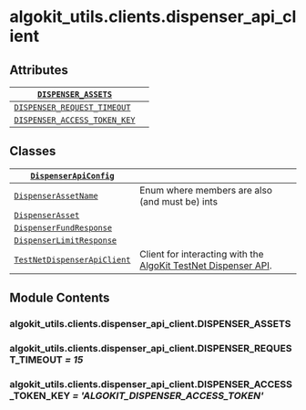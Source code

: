 # algokit_utils.clients.dispenser_api_client

## Attributes

| [`DISPENSER_ASSETS`](#algokit_utils.clients.dispenser_api_client.DISPENSER_ASSETS)                     |    |
|--------------------------------------------------------------------------------------------------------|----|
| [`DISPENSER_REQUEST_TIMEOUT`](#algokit_utils.clients.dispenser_api_client.DISPENSER_REQUEST_TIMEOUT)   |    |
| [`DISPENSER_ACCESS_TOKEN_KEY`](#algokit_utils.clients.dispenser_api_client.DISPENSER_ACCESS_TOKEN_KEY) |    |

## Classes

| [`DispenserApiConfig`](DispenserApiConfig.md#algokit_utils.clients.dispenser_api_client.DispenserApiConfig)                      |                                                                                                                                                                                                                              |
|----------------------------------------------------------------------------------------------------------------------------------|------------------------------------------------------------------------------------------------------------------------------------------------------------------------------------------------------------------------------|
| [`DispenserAssetName`](DispenserAssetName.md#algokit_utils.clients.dispenser_api_client.DispenserAssetName)                      | Enum where members are also (and must be) ints                                                                                                                                                                               |
| [`DispenserAsset`](DispenserAsset.md#algokit_utils.clients.dispenser_api_client.DispenserAsset)                                  |                                                                                                                                                                                                                              |
| [`DispenserFundResponse`](DispenserFundResponse.md#algokit_utils.clients.dispenser_api_client.DispenserFundResponse)             |                                                                                                                                                                                                                              |
| [`DispenserLimitResponse`](DispenserLimitResponse.md#algokit_utils.clients.dispenser_api_client.DispenserLimitResponse)          |                                                                                                                                                                                                                              |
| [`TestNetDispenserApiClient`](TestNetDispenserApiClient.md#algokit_utils.clients.dispenser_api_client.TestNetDispenserApiClient) | Client for interacting with the [AlgoKit TestNet Dispenser API]([https://github.com/algorandfoundation/algokit/blob/main/docs/testnet_api.md](https://github.com/algorandfoundation/algokit/blob/main/docs/testnet_api.md)). |

## Module Contents

### algokit_utils.clients.dispenser_api_client.DISPENSER_ASSETS

### algokit_utils.clients.dispenser_api_client.DISPENSER_REQUEST_TIMEOUT *= 15*

### algokit_utils.clients.dispenser_api_client.DISPENSER_ACCESS_TOKEN_KEY *= 'ALGOKIT_DISPENSER_ACCESS_TOKEN'*
